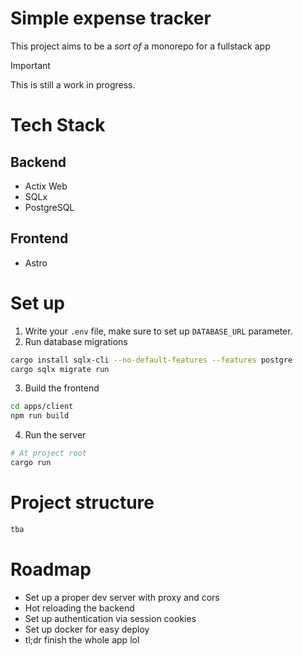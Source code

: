 # Simple expense tracker

This project aims to be a _sort of_ a monorepo for a fullstack app

> [!IMPORTANT]
> This is still a work in progress.

# Tech Stack
## Backend
- Actix Web
- SQLx
- PostgreSQL

## Frontend
- Astro

# Set up
1. Write your `.env` file, make sure to set up `DATABASE_URL` parameter.
2. Run database migrations
```bash
cargo install sqlx-cli --no-default-features --features postgre
cargo sqlx migrate run
```
3. Build the frontend
```bash
cd apps/client
npm run build
```
4. Run the server
```bash
# At project root
cargo run
```

# Project structure
```txt
tba
```

# Roadmap
- Set up a proper dev server with proxy and cors
- Hot reloading the backend
- Set up authentication via session cookies
- Set up docker for easy deploy
- tl;dr finish the whole app lol
